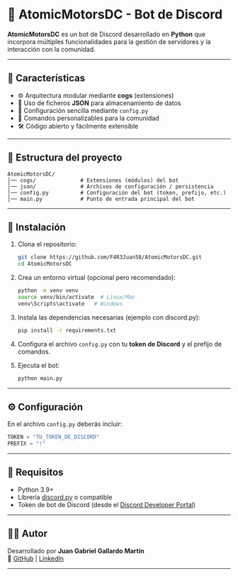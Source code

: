 # 🤖 AtomicMotorsDC - Bot de Discord

**AtomicMotorsDC** es un bot de Discord desarrollado en **Python** que incorpora múltiples funcionalidades para la gestión de servidores y la interacción con la comunidad.

---

## 📌 Características
- ⚙️ Arquitectura modular mediante **cogs** (extensiones)
- 💾 Uso de ficheros **JSON** para almacenamiento de datos
- 🔧 Configuración sencilla mediante `config.py`
- 🤝 Comandos personalizables para la comunidad
- 🛠️ Código abierto y fácilmente extensible

---

## 📂 Estructura del proyecto

```
AtomicMotorsDC/
│── cogs/              # Extensiones (módulos) del bot
│── json/              # Archivos de configuración / persistencia
│── config.py          # Configuración del bot (token, prefijo, etc.)
│── main.py            # Punto de entrada principal del bot
```

---

## 🚀 Instalación

1. Clona el repositorio:
   ```bash
   git clone https://github.com/F4R3Juan58/AtomicMotorsDC.git
   cd AtomicMotorsDC
   ```

2. Crea un entorno virtual (opcional pero recomendado):
   ```bash
   python -m venv venv
   source venv/bin/activate  # Linux/Mac
   venv\Scripts\activate   # Windows
   ```

3. Instala las dependencias necesarias (ejemplo con discord.py):
   ```bash
   pip install -r requirements.txt
   ```

4. Configura el archivo `config.py` con tu **token de Discord** y el prefijo de comandos.

5. Ejecuta el bot:
   ```bash
   python main.py
   ```

---

## ⚙️ Configuración

En el archivo `config.py` deberás incluir:

```python
TOKEN = "TU_TOKEN_DE_DISCORD"
PREFIX = "!"
```

---

## 📜 Requisitos
- Python 3.9+
- Librería [discord.py](https://discordpy.readthedocs.io/en/stable/) o compatible
- Token de bot de Discord (desde el [Discord Developer Portal](https://discord.com/developers/applications))

---

## 👨‍💻 Autor
Desarrollado por **Juan Gabriel Gallardo Martín**  
🔗 [GitHub](https://github.com/F4R3Juan58) | [LinkedIn](https://www.linkedin.com/in/juan-gallardo-mart%C3%ADn-5469802a1/)

---
